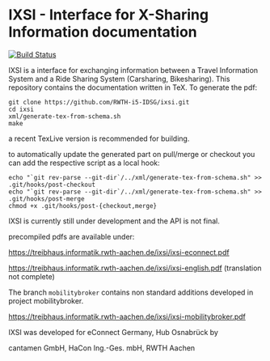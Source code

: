 # IXSI - Interface for X-Sharing Information documentation
[![Build Status](https://travis-ci.org/RWTH-i5-IDSG/ixsi.svg)](https://travis-ci.org/RWTH-i5-IDSG/ixsi)



IXSI is a interface for exchanging information  between a Travel Information System and a Ride Sharing System (Carsharing, Bikesharing).
This repository contains the documentation written in TeX. To generate the pdf:

``` 
git clone https://github.com/RWTH-i5-IDSG/ixsi.git
cd ixsi
xml/generate-tex-from-schema.sh
make
``` 

a recent TexLive version is recommended for building.

to automatically update the generated part on pull/merge or checkout you can add the respective script as a local hook:

```
echo "`git rev-parse --git-dir`/../xml/generate-tex-from-schema.sh" >> .git/hooks/post-checkout
echo "`git rev-parse --git-dir`/../xml/generate-tex-from-schema.sh" >> .git/hooks/post-merge
chmod +x .git/hooks/post-{checkout,merge}
```
IXSI is currently still under development and the API is not final. 

precompiled pdfs are available under: 

https://treibhaus.informatik.rwth-aachen.de/ixsi/ixsi-econnect.pdf

https://treibhaus.informatik.rwth-aachen.de/ixsi/ixsi-english.pdf (translation not complete)

The branch `mobilitybroker` contains non standard additions developed in project mobilitybroker.

https://treibhaus.informatik.rwth-aachen.de/ixsi/ixsi-mobilitybroker.pdf

IXSI was developed for eConnect Germany, Hub Osnabrück by

cantamen GmbH,
HaCon Ing.-Ges. mbH,
RWTH Aachen
